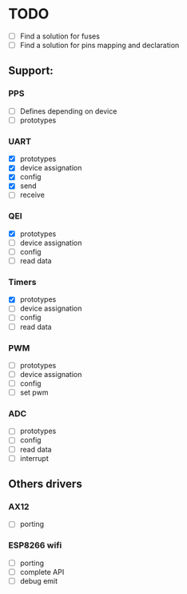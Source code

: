 # TODO

- [ ] Find a solution for fuses
- [ ] Find a solution for pins mapping and declaration

## Support:
### PPS
- [ ] Defines depending on device
- [ ] prototypes

### UART
- [x] prototypes
- [x] device assignation
- [x] config
- [x] send
- [ ] receive

### QEI
- [x] prototypes
- [ ] device assignation
- [ ] config
- [ ] read data

### Timers
- [x] prototypes
- [ ] device assignation
- [ ] config
- [ ] read data

### PWM
- [ ] prototypes
- [ ] device assignation
- [ ] config
- [ ] set pwm

### ADC
- [ ] prototypes
- [ ] config
- [ ] read data
- [ ] interrupt

## Others drivers
### AX12
- [ ] porting

### ESP8266 wifi
- [ ] porting
- [ ] complete API
- [ ] debug emit
